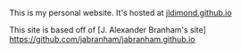 This is my personal website. It's hosted at
[jldimond.github.io](http://jldimond.github.io)

This site is based off of [J. Alexander Branham's site] https://github.com/jabranham/jabranham.github.io